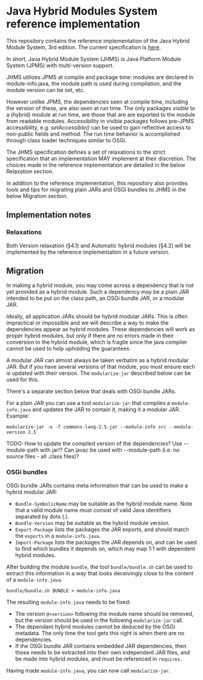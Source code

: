 # Java Hybrid Modules System reference implementation

This repository contains the reference implementation of the Java Hybrid Module System, 3rd edition. The current specification is [here](
https://docs.google.com/document/d/1HJQi3nIEsFpn0IDIDXnNplRoFZEK7fNi4jFB50lvHtM/edit?usp=sharing). 

In short, Java Hybrid Module System (JHMS) is Java Platform Module System (JPMS) with multi-version support.

JHMS utilizes JPMS at compile and package time: modules are declared in module-info.java, the module path is used during compilation, and the module version can be set, etc.

However unlike JPMS, the dependencies seen at compile time, including the version of these, are also seen at run time. 
The only packages *visible* to a (hybrid) module at run time, are those that are are exported to the module from readable
modules. Accessibility in visible packages follows pre-JPMS accessibility, e.g. *setAccessible()* can be used to 
gain reflective access to non-public fields and method. The run time behavior is accomplished through class loader
techniques similar to OSGi.

The JHMS specification defines a set of relaxations to the strict specification that an implementation MAY implement at their discretion. The choices made in the reference implementation are detailed in the below Relaxation section.

In addition to the reference implementation, this repository also provides tools and tips for migrating plain JARs and OSGi bundles to JHMS in the below Migration section.

## Implementation notes

### Relaxations

Both Version relaxation (§4.1) and Automatic hybrid modules (§4.2) will be implemented by the reference implementation in a future version.

## Migration

In making a hybrid module, you may come across a dependency that is not yet provided as a hybrid module. 
Such a dependency may be a plain JAR intended to be put on the class path, an OSGi bundle JAR, or a modular JAR.

Ideally, all application JARs should be hybrid modular JARs. This is often impractical or impossible and
we will describe a way to make the dependencies appear as hybrid modules. These dependencies will work
as proper hybrid modules, but only if there are no errors made in their conversion to the hybrid module, 
which is fragile since the java compiler cannot be used to help upholding the guarantees.

A modular JAR can almost always be taken verbatim as a hybrid modular JAR. But if you have several versions of that module,
you must ensure each is updated with their version. The `modularize-jar` described below can be used for this.

There's a separate section below that deals with OSGi bundle JARs.

For a plain JAR you can use a tool `modularize-jar` that compiles a `module-info.java` and updates the JAR 
to contain it, making it a modular JAR. Example:

```
modularize-jar -u -f commons-lang-2.5.jar --module-info src --module-version 2.5
```

TODO: How to update the compiled version of the dependencies? Use --module-path with jar!? Can javac be used with --module-path (i.e. no source files - all .class files)?

### OSGi bundles

OSGi bundle JARs contains meta information that can be used to make a hybrid modular JAR:

* `Bundle-SymbolicName` may be suitable as the hybrid module name. Note that a valid module name must consist of valid Java identifiers separated by dots (.).
* `Bundle-Version` may be suitable as the hybrid module version.
* `Export-Package` lists the packages the JAR exports, and should match the `exports` in a `module-info.java`.
* `Import-Package` lists the packages the JAR depends on, and can be used to find which bundles it depends on, which may map 1:1 with dependent hybrid modules.

After building the module `bundle`, the tool `bundle/bundle.sh` can be used to extract this information in a way that looks deceivingly close to the content of a `module-info.java`.

```
bundle/bundle.sh BUNDLE > module-info.java
```

The resulting `module-info.java` needs to be fixed:

* The version `@<version>` following the module name should be removed, but the version should be used in the following `modularize-jar` call.
* The dependant hybrid modules cannot be deduced by the OSGi metadata. The only time the tool gets this right is when there are no dependencies.
* If the OSGi bundle JAR contains embedded JAR dependencies, then those needs to be extracted into their own
  independent JAR files, and be made into hybrid modules, and must be referenced in `requires`.

Having made `module-info.java`, you can now call `modularize-jar`.
